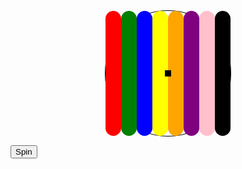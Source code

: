 <html>
<head>
  <title>Rigged Spinning Wheel</title>
  <style>
    #wheel {
      width: 200px;
      height: 200px;
      border: 1px solid black;
      border-radius: 100px;
      margin: 0 auto;
    }
    .slice {
      width: 12.5%;
      height: 100%;
      border-radius: 100px;
      float: left;
    }
    .slice-1 {
      background-color: red;
    }
    .slice-2 {
      background-color: green;
    }
    .slice-3 {
      background-color: blue;
    }
    .slice-4 {
      background-color: yellow;
    }
    .slice-5 {
      background-color: orange;
    }
    .slice-6 {
      background-color: purple;
    }
    .slice-7 {
      background-color: pink;
    }
    .slice-8 {
      background-color: black;
    }
    #pointer {
      position: relative;
      top: 50%;
      left: 50%;
      transform: translate(-50%, -50%);
      width: 10px;
      height: 10px;
      background-color: black;
    }
  </style>
</head>
<body>
  <div id="wheel">
    <div class="slice slice-1"></div>
    <div class="slice slice-2"></div>
    <div class="slice slice-3"></div>
    <div class="slice slice-4"></div>
    <div class="slice slice-5"></div>
    <div class="slice slice-6"></div>
    <div class="slice slice-7"></div>
    <div class="slice slice-8"></div>
    <div id="pointer"></div>
  </div>

  <button type="button" onclick="spin()">Spin</button>

  <script>
    var wheel = document.getElementById('wheel');
    var pointer = document.getElementById('pointer');

    function spin() {
      // Rig the wheel to always land on the black slice.
      wheel.style.transform = 'rotate(360deg)';

      // Start the spinning animation.
      pointer.classList.add('spinning');

      // Create a variable to store the current rotation of the wheel.
      var currentRotation = 0;

      // Create a function to slow down the rotation of the wheel.
      function slowDown() {
        // Decrease the rotation speed of the wheel.
        currentRotation -= 1;

        // Set the rotation of the wheel.
        wheel.style.transform = 'rotate(' + currentRotation + 'deg)';

        // If the wheel has not yet landed on the rigged slice, continue slowing down the rotation.
        if (currentRotation > 270) {
          setTimeout(slowDown, 10);
        } else {
          // The wheel has landed on the rigged slice.
          // Stop the spinning animation.
          pointer.classList.remove('spinning');

          // Determine where the pointer landed.
          var landedSlice = pointer.classList[1];

          // Display the result.
          alert('You landed on the ' + landedSlice + ' slice!');
        }
      }

      // Start slowing down the rotation of the wheel after 1 second.
      setTimeout(slowDown, 1000);
    }
  </script>
</body>
</html>

